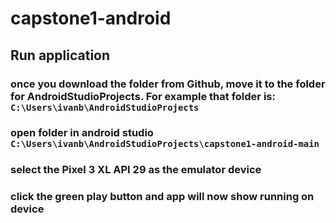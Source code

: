 # capstone1-android

## Run application
### once you download the folder from Github, move it to the folder for AndroidStudioProjects. For example that folder is: `C:\Users\ivanb\AndroidStudioProjects`
### open folder in android studio `C:\Users\ivanb\AndroidStudioProjects\capstone1-android-main`
### select the Pixel 3 XL API 29 as the emulator device 
### click the green play button and app will now show running on device
